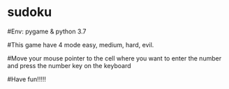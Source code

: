 # sudoku

#Env: pygame & python 3.7

#This game have 4 mode easy, medium, hard, evil.

#Move your mouse pointer to the cell where you want to enter the number and press the number key on the keyboard

#Have fun!!!!!
